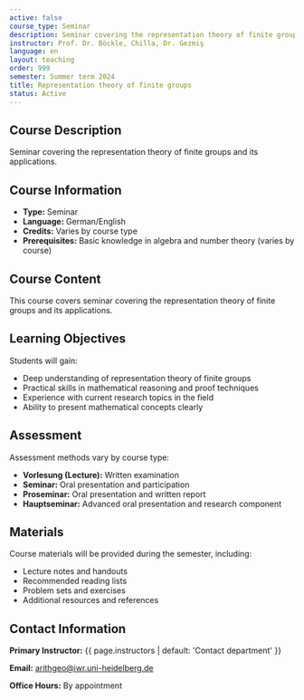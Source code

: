 ```yaml
---
active: false
course_type: Seminar
description: Seminar covering the representation theory of finite groups and its applications.
instructor: Prof. Dr. Böckle, Chilla, Dr. Gezmiş
language: en
layout: teaching
order: 999
semester: Summer term 2024
title: Representation theory of finite groups
status: Active
---
```






## Course Description

Seminar covering the representation theory of finite groups and its applications.

## Course Information

- **Type:** Seminar
- **Language:** German/English
- **Credits:** Varies by course type
- **Prerequisites:** Basic knowledge in algebra and number theory (varies by course)

## Course Content

This course covers seminar covering the representation theory of finite groups and its applications.

## Learning Objectives

Students will gain:
- Deep understanding of representation theory of finite groups
- Practical skills in mathematical reasoning and proof techniques
- Experience with current research topics in the field
- Ability to present mathematical concepts clearly

## Assessment

Assessment methods vary by course type:
- **Vorlesung (Lecture):** Written examination
- **Seminar:** Oral presentation and participation
- **Proseminar:** Oral presentation and written report
- **Hauptseminar:** Advanced oral presentation and research component

## Materials

Course materials will be provided during the semester, including:
- Lecture notes and handouts
- Recommended reading lists
- Problem sets and exercises
- Additional resources and references

## Contact Information

**Primary Instructor:** {{ page.instructors | default: 'Contact department' }}

**Email:** [arithgeo@iwr.uni-heidelberg.de](mailto:arithgeo@iwr.uni-heidelberg.de)

**Office Hours:** By appointment